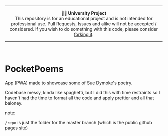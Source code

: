 <hr/>
<p align="center">
	<b>🧑‍🏫 University Project</b> <br/>
	This repository is for an educational project and is not intended for professional use. Pull Requests, Issues and alike will not be accepted / considered. If you wish to do something with this code, please consider <a href="https://docs.github.com/en/get-started/quickstart/fork-a-repo">forking it</a>.
</p>
<hr/>
<br/>

# PocketPoems

App (PWA) made to showcase some of Sue Dymoke's poetry.

Codebase messy, kinda like spaghetti, but I did this with time restraints so I haven't had the time to format all the code and apply prettier and all that baloney.

note:

`/repo` is just the folder for the master branch (which is the public github pages site)
